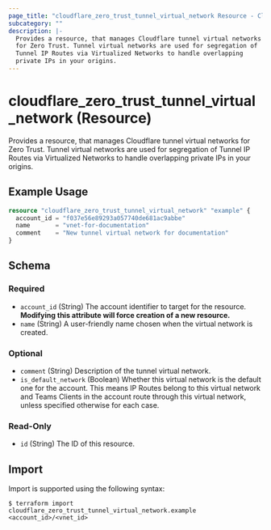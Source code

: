 ```yaml
---
page_title: "cloudflare_zero_trust_tunnel_virtual_network Resource - Cloudflare"
subcategory: ""
description: |-
  Provides a resource, that manages Cloudflare tunnel virtual networks
  for Zero Trust. Tunnel virtual networks are used for segregation of
  Tunnel IP Routes via Virtualized Networks to handle overlapping
  private IPs in your origins.
---
```


# cloudflare_zero_trust_tunnel_virtual_network (Resource)

Provides a resource, that manages Cloudflare tunnel virtual networks
for Zero Trust. Tunnel virtual networks are used for segregation of
Tunnel IP Routes via Virtualized Networks to handle overlapping
private IPs in your origins.

## Example Usage

```terraform
resource "cloudflare_zero_trust_tunnel_virtual_network" "example" {
  account_id = "f037e56e89293a057740de681ac9abbe"
  name       = "vnet-for-documentation"
  comment    = "New tunnel virtual network for documentation"
}
```
<!-- schema generated by tfplugindocs -->
## Schema

### Required

- `account_id` (String) The account identifier to target for the resource. **Modifying this attribute will force creation of a new resource.**
- `name` (String) A user-friendly name chosen when the virtual network is created.

### Optional

- `comment` (String) Description of the tunnel virtual network.
- `is_default_network` (Boolean) Whether this virtual network is the default one for the account. This means IP Routes belong to this virtual network and Teams Clients in the account route through this virtual network, unless specified otherwise for each case.

### Read-Only

- `id` (String) The ID of this resource.

## Import

Import is supported using the following syntax:

```shell
$ terraform import cloudflare_zero_trust_tunnel_virtual_network.example <account_id>/<vnet_id>
```
